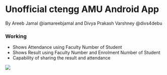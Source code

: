 # Unofficial ctengg AMU Android App

By Areeb Jamal @iamareebjamal and Divya Prakash Varshney @divs4debu

### Working

- Shows Attendance using Faculty Number of Student
- Shows Result using Faculty Number and Enrolment Number of Student
- Capability of sharing the result and attendance

![](https://s24.postimg.org/xhex196l1/College_ctengg.png)
